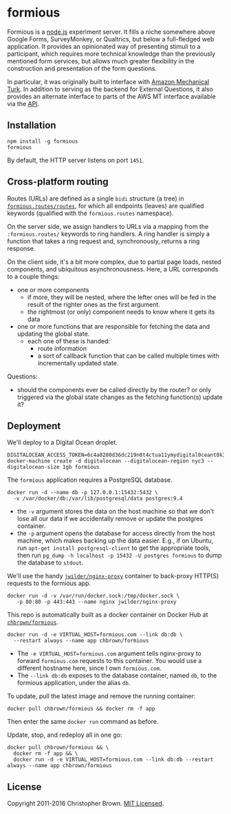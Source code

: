 # formious

Formious is a [node.js](http://nodejs.org/) experiment server. It fills a niche somewhere above Google Forms, SurveyMonkey, or Qualtrics, but below a full-fledged web application. It provides an opinionated way of presenting stimuli to a participant, which requires more technical knowledge than the previously mentioned form services, but allows much greater flexibility in the construction and presentation of the form questions.

In particular, it was originally built to interface with [Amazon Mechanical Turk](https://requester.mturk.com/). In addition to serving as the backend for External Questions, it also provides an alternate interface to parts of the AWS MT interface available via the [API](http://aws.amazon.com/mturk/).


## Installation

    npm install -g formious
    formious

By default, the HTTP server listens on port `1451`.


## Cross-platform routing

Routes (URLs) are defined as a single `bidi` structure (a tree) in [`formious.routes/routes`](src/formious/routes.cljc),
for which all endpoints (leaves) are qualified keywords (qualified with the `formious.routes` namespace).

On the server side, we assign handlers to URLs via a mapping from the `:formious.routes/` keywords to ring handlers.
A ring handler is simply a function that takes a ring request and, synchronously, returns a ring response.

On the client side, it's a bit more complex, due to partial page loads, nested components, and ubiquitous asynchronousness.
Here, a URL corresponds to a couple things:
* one or more components
  - if more, they will be nested, where the lefter ones will be fed in the result of the righter ones as the first argument.
  - the rightmost (or only) component needs to know where it gets its data
* one or more functions that are responsible for fetching the data and updating the global state.
  - each one of these is handed:
    + route information
    + a sort of callback function that can be called multiple times with incrementally updated state.

Questions:
* should the components ever be called directly by the router?
  or only triggered via the global state changes as the fetching function(s) update it?


## Deployment

We'll deploy to a Digital Ocean droplet.

    DIGITALOCEAN_ACCESS_TOKEN=6c4a0280d36dc219n0t4ctua11ymydigital0ceant0k3n9186729fe910b157bb
    docker-machine create -d digitalocean --digitalocean-region nyc3 --digitalocean-size 1gb formious

The `formious` application requires a PostgreSQL database.

    docker run -d --name db -p 127.0.0.1:15432:5432 \
      -v /var/docker/db:/var/lib/postgresql/data postgres:9.4

* the `-v` argument stores the data on the host machine so that we don't lose all our data if we accidentally remove or update the postgres container.
* the `-p` argument opens the database for access directly from the host machine, which makes backing up the data easier. E.g., if on Ubuntu, run `apt-get install postgresql-client` to get the appropriate tools, then run `pg_dump -h localhost -p 15432 -U postgres formious` to dump the database to `stdout`.

We'll use the handy [`jwilder/nginx-proxy`](https://github.com/jwilder/nginx-proxy) container to back-proxy HTTP(S) requests to the formious app.

    docker run -d -v /var/run/docker.sock:/tmp/docker.sock \
       -p 80:80 -p 443:443 --name nginx jwilder/nginx-proxy

This repo is automatically built as a docker container on Docker Hub at [`chbrown/formious`](https://registry.hub.docker.com/u/chbrown/formious/).

    docker run -d -e VIRTUAL_HOST=formious.com --link db:db \
      --restart always --name app chbrown/formious

* The `-e VIRTUAL_HOST=formious.com` argument tells nginx-proxy to forward `formious.com` requests to this container. You would use a different hostname here, since I own `formious.com`.
* The `--link db:db` exposes to the database container, named `db`, to the formious application, under the alias `db`.

To update, pull the latest image and remove the running container:

    docker pull chbrown/formious && docker rm -f app

Then enter the same `docker run` command as before.

Update, stop, and redeploy all in one go:

    docker pull chbrown/formious && \
      docker rm -f app && \
      docker run -d -e VIRTUAL_HOST=formious.com --link db:db --restart always --name app chbrown/formious


## License

Copyright 2011-2016 Christopher Brown. [MIT Licensed](http://chbrown.github.io/licenses/MIT/#2011-2016).
